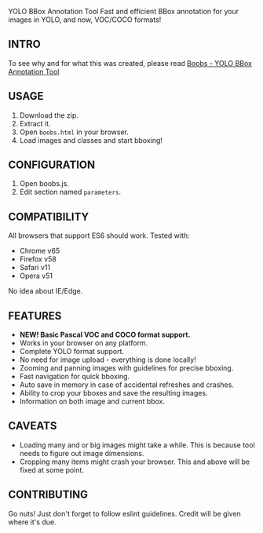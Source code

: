 YOLO BBox Annotation Tool
Fast and efficient BBox annotation for your images in YOLO, and now, VOC/COCO formats!

## INTRO
To see why and for what this was created, please read [Boobs - YOLO BBox Annotation Tool](https://medium.com/@drainingsun/boobs-yolo-bbox-annotation-tool-96fb765d0036)


## USAGE
1. Download the zip.
2. Extract it.
3. Open `boobs.html` in your browser.
4. Load images and classes and start bboxing!

## CONFIGURATION
1. Open boobs.js.
2. Edit section named `parameters`.

## COMPATIBILITY
All browsers that support ES6 should work. Tested with:

* Chrome v65
* Firefox v58
* Safari v11
* Opera v51

No idea about IE/Edge.

## FEATURES
* **NEW! Basic Pascal VOC and COCO format support.**
* Works in your browser on any platform.
* Complete YOLO format support.
* No need for image upload - everything is done locally!
* Zooming and panning images with guidelines for precise bboxing.
* Fast navigation for quick bboxing.
* Auto save in memory in case of accidental refreshes and crashes.
* Ability to crop your bboxes and save the resulting images.
* Information on both image and current bbox.

## CAVEATS
* Loading many and or big images might take a while. This is because tool needs to figure out image dimensions.  
* Cropping many items might crash your browser. This and above will be fixed at some point.

## CONTRIBUTING
Go nuts! Just don't forget to follow eslint guidelines. Credit will be given where it's due.
